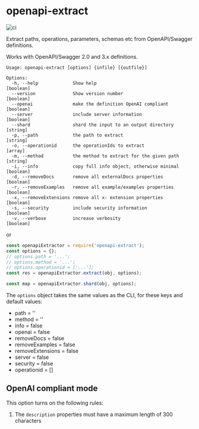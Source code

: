# openapi-extract

![ci](https://github.com/Mermade/openapi-extract/workflows/ci/badge.svg)

Extract paths, operations, parameters, schemas etc from OpenAPI/Swagger definitions.

Works with OpenAPI/Swagger 2.0 and 3.x definitions.

```
Usage: openapi-extract [options] {infile} [{outfile}]

Options:
  -h, --help             Show help                                     [boolean]
  --version              Show version number                           [boolean]
  --openai               make the definition OpenAI compliant          [boolean]
  --server               include server information                    [boolean]
  --shard                shard the input to an output directory         [string]
  -p, --path             the path to extract                            [string]
  -o, --operationid      the operationIds to extract                     [array]
  -m, --method           the method to extract for the given path       [string]
  -i, --info             copy full info object, otherwise minimal      [boolean]
  -d, --removeDocs       remove all externalDocs properties            [boolean]
  -r, --removeExamples   remove all example/examples properties        [boolean]
  -x, --removeExtensions remove all x- extension properties            [boolean]
  -s, --security         include security information                  [boolean]
  -v, --verbose          increase verbosity                            [boolean]
```

or

```javascript
const openapiExtractor = require('openapi-extract');
const options = {};
// options.path = '...';
// options.method = '...';
// options.operationid = ['...'];
const res = openapiExtractor.extract(obj, options);

const map = openapiExtractor.shard(obj, options);
```

The `options` object takes the same values as the CLI, for these keys and default values:

*   path = ''
*   method = ''
*   info = false
*   openai = false
*   removeDocs = false
*   removeExamples = false
*   removeExtensions = false
*   server = false
*   security = false
*   operationid = []

## OpenAI compliant mode

This option turns on the following rules:

1. The `description` properties must have a maximum length of 300 characters
